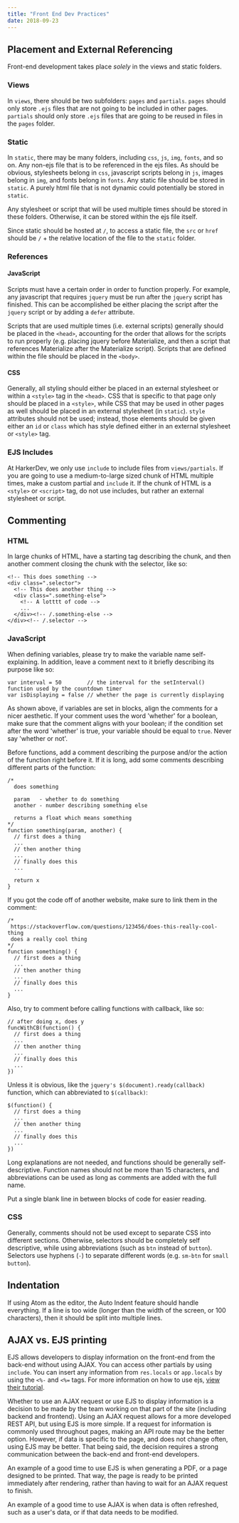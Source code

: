 ```yaml
---
title: "Front End Dev Practices"
date: 2018-09-23
---
```


## Placement and External Referencing

Front-end development takes place *solely* in the views and static folders.

### Views

In `views`, there should be two subfolders: `pages` and `partials`. `pages` should only store `.ejs` files that are not going to be included in other pages. `partials` should only store `.ejs` files that are going to be reused in files in the `pages` folder.

### Static

In `static`, there may be many folders, including `css`, `js`, `img`, `fonts`, and so on. Any non-ejs file that is to be referenced in the ejs files. As should be obvious, stylesheets belong in `css`, javascript scripts belong in `js`, images belong in `img`, and fonts belong in `fonts`. Any static file should be stored in `static`. A purely html file that is not dynamic could potentially be stored in `static`.

Any stylesheet or script that will be used multiple times should be stored in these folders. Otherwise, it can be stored within the ejs file itself.

Since static should be hosted at `/`, to access a static file, the `src` or `href` should be `/` + the relative location of the file to the `static` folder.

### References

#### JavaScript

Scripts must have a certain order in order to function properly. For example, any javascript that requires `jquery` must be run after the `jquery` script has finished. This can be accomplished be either placing the script after the `jquery` script or by adding a `defer` attribute.

Scripts that are used multiple times (i.e. external scripts) generally should be placed in the `<head>`, accounting for the order that allows for the scripts to run properly (e.g. placing jquery before Materialize, and then a script that references Materialize after the Materialize script). Scripts that are defined within the file should be placed in the `<body>`.

#### CSS

Generally, all styling should either be placed in an external stylesheet or within a `<style>` tag in the `<head>`. CSS that is specific to that page only should be placed in a `<style>`, while CSS that may be used in other pages as well should be placed in an external stylesheet (in `static`). `style` attributes should not be used; instead, those elements should be given either an `id` or `class` which has style defined either in an external stylesheet or `<style>` tag.

### EJS Includes

At HarkerDev, we only use `include` to include files from `views/partials`. If you are going to use a medium-to-large sized chunk of HTML multiple times, make a custom partial and `include` it. If the chunk of HTML is a `<style>` or `<script>` tag, do not use includes, but rather an external stylesheet or script.

## Commenting

### HTML

In large chunks of HTML, have a starting tag describing the chunk, and then another comment closing the chunk with the selector, like so:

```
<!-- This does something -->
<div class=".selector">
  <!-- This does another thing -->
  <div class=".something-else">
    <!-- A lotttt of code -->
    ...
  </div><!-- /.something-else -->
</div><!-- /.selector -->
```

### JavaScript

When defining variables, please try to make the variable name self-explaining. In addition, leave a comment next to it briefly describing its purpose like so:

```
var interval = 50        // the interval for the setInterval() function used by the countdown timer
var isDisplaying = false // whether the page is currently displaying
```

As shown above, if variables are set in blocks, align the comments for a nicer aesthetic. If your comment uses the word 'whether' for a boolean, make sure that the comment aligns with your boolean; if the condition set after the word 'whether' is true, your variable should be equal to `true`. Never say 'whether or not'.

Before functions, add a comment describing the purpose and/or the action of the function right before it. If it is long, add some comments describing different parts of the function:

```
/*
  does something

  param   - whether to do something
  another - number describing something else

  returns a float which means something
*/
function something(param, another) {
  // first does a thing
  ...
  // then another thing
  ...
  // finally does this
  ...

  return x
}
```

If you got the code off of another website, make sure to link them in the comment:

```
/*
 https://stackoverflow.com/questions/123456/does-this-really-cool-thing
 does a really cool thing
*/
function something() {
  // first does a thing
  ...
  // then another thing
  ...
  // finally does this
  ...
}
```

Also, try to comment before calling functions with callback, like so:

```
// after doing x, does y
funcWithCB(function() {
  // first does a thing
  ...
  // then another thing
  ...
  // finally does this
  ...
})
```

Unless it is obvious, like the `jquery's $(document).ready(callback)` function, which can abbreviated to `$(callback)`:

```
$(function() {
  // first does a thing
  ...
  // then another thing
  ...
  // finally does this
  ...
})
```

Long explanations are not needed, and functions should be generally self-descriptive. Function names should not be more than 15 characters, and abbreviations can be used as long as comments are added with the full name.

Put a single blank line in between blocks of code for easier reading.

### CSS

Generally, comments should not be used except to separate CSS into different sections. Otherwise, selectors should be completely self descriptive, while using abbreviations (such as `btn` instead of `button`). Selectors use hyphens (`-`) to separate different words (e.g. `sm-btn` for `small button`).

## Indentation

If using Atom as the editor, the Auto Indent feature should handle everything. If a line is too wide (longer than the width of the screen, or 100 characters), then it should be split into multiple lines.

## AJAX vs. EJS printing

EJS allows developers to display information on the front-end from the back-end without using AJAX. You can access other partials by using `include`. You can insert any information from `res.locals` or `app.locals` by using the `<%-` and `<%=` tags. For more information on how to use ejs, [view their tutorial](http://ejs.co/).

Whether to use an AJAX request or use EJS to display information is a decision to be made by the team working on that part of the site (including backend and frontend). Using an AJAX request allows for a more developed REST API, but using EJS is more simple. If a request for information is commonly used throughout pages, making an API route may be the better option. However, if data is specific to the page, and does not change often, using EJS may be better. That being said, the decision requires a strong communication between the back-end and front-end developers.

An example of a good time to use EJS is when generating a PDF, or a page designed to be printed. That way, the page is ready to be printed immediately after rendering, rather than having to wait for an AJAX request to finish.

An example of a good time to use AJAX is when data is often refreshed, such as a user's data, or if that data needs to be modified.

<br><br>